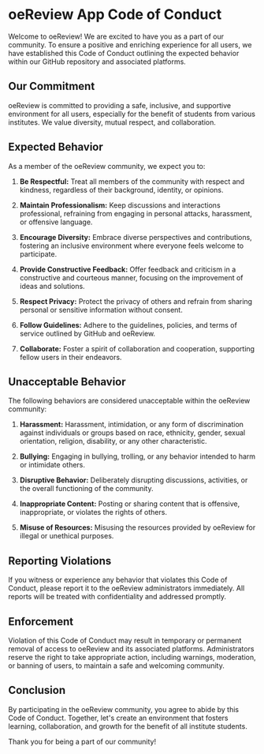 # oeReview App Code of Conduct

Welcome to oeReview! We are excited to have you as a part of our community. To ensure a positive and enriching experience for all users, we have established this Code of Conduct outlining the expected behavior within our GitHub repository and associated platforms. 

## Our Commitment

oeReview is committed to providing a safe, inclusive, and supportive environment for all users, especially for the benefit of students from various institutes. We value diversity, mutual respect, and collaboration.

## Expected Behavior

As a member of the oeReview community, we expect you to:

1. **Be Respectful:** Treat all members of the community with respect and kindness, regardless of their background, identity, or opinions.

2. **Maintain Professionalism:** Keep discussions and interactions professional, refraining from engaging in personal attacks, harassment, or offensive language.

3. **Encourage Diversity:** Embrace diverse perspectives and contributions, fostering an inclusive environment where everyone feels welcome to participate.

4. **Provide Constructive Feedback:** Offer feedback and criticism in a constructive and courteous manner, focusing on the improvement of ideas and solutions.

5. **Respect Privacy:** Protect the privacy of others and refrain from sharing personal or sensitive information without consent.

6. **Follow Guidelines:** Adhere to the guidelines, policies, and terms of service outlined by GitHub and oeReview.

7. **Collaborate:** Foster a spirit of collaboration and cooperation, supporting fellow users in their endeavors.

## Unacceptable Behavior

The following behaviors are considered unacceptable within the oeReview community:

1. **Harassment:** Harassment, intimidation, or any form of discrimination against individuals or groups based on race, ethnicity, gender, sexual orientation, religion, disability, or any other characteristic.

2. **Bullying:** Engaging in bullying, trolling, or any behavior intended to harm or intimidate others.

3. **Disruptive Behavior:** Deliberately disrupting discussions, activities, or the overall functioning of the community.

4. **Inappropriate Content:** Posting or sharing content that is offensive, inappropriate, or violates the rights of others.

5. **Misuse of Resources:** Misusing the resources provided by oeReview for illegal or unethical purposes.

## Reporting Violations

If you witness or experience any behavior that violates this Code of Conduct, please report it to the oeReview administrators immediately. All reports will be treated with confidentiality and addressed promptly.

## Enforcement

Violation of this Code of Conduct may result in temporary or permanent removal of access to oeReview and its associated platforms. Administrators reserve the right to take appropriate action, including warnings, moderation, or banning of users, to maintain a safe and welcoming community.

## Conclusion

By participating in the oeReview community, you agree to abide by this Code of Conduct. Together, let's create an environment that fosters learning, collaboration, and growth for the benefit of all institute students.

Thank you for being a part of our community!

